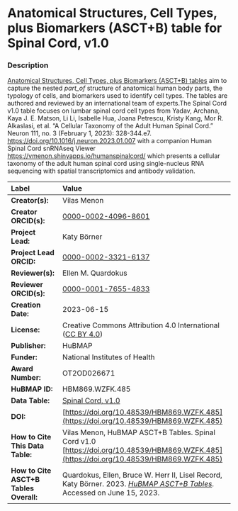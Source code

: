 # Anatomical Structures, Cell Types, plus Biomarkers (ASCT+B) table for Spinal Cord, v1.0

### Description
[Anatomical Structures, Cell Types, plus Biomarkers (ASCT+B) tables](https://hubmapconsortium.github.io/ccf/pages/ccf-anatomical-structures.html) aim to capture the nested *part_of* structure of anatomical human body parts, the typology of cells, and biomarkers used to identify cell types. The tables are authored and reviewed by an international team of experts.The Spinal Cord v1.0  table focuses on lumbar spinal cord cell types from  Yadav, Archana, Kaya J. E. Matson, Li Li, Isabelle Hua, Joana Petrescu, Kristy Kang, Mor R. Alkaslasi, et al. “A Cellular Taxonomy of the
Adult Human Spinal Cord.” Neuron 111, no. 3 (February 1, 2023): 328-344.e7. https://doi.org/10.1016/j.neuron.2023.01.007 with a companion Human Spinal Cord snRNAseq Viewer https://vmenon.shinyapps.io/humanspinalcord/ which presents a cellular taxonomy of the adult human spinal cord using single-nucleus RNA sequencing with spatial transcriptomics and antibody validation. 

| Label | Value |
| :------------- |:-------------|
| **Creator(s):** | Vilas Menon |
| **Creator ORCID(s):** | [0000-0002-4096-8601](https://orcid.org/0000-0002-4096-8601)|
| **Project Lead:** | Katy B&ouml;rner |
| **Project Lead ORCID:** | [0000-0002-3321-6137](https://orcid.org/0000-0002-3321-6137) |
| **Reviewer(s):** | Ellen M. Quardokus |
| **Reviewer ORCID(s):** |[0000-0001-7655-4833](https://orcid.org/0000-0001-7655-4833) |
| **Creation Date:** | 2023-06-15|
| **License:** | Creative Commons Attribution 4.0 International ([CC BY 4.0](https://creativecommons.org/licenses/by/4.0/)) |
| **Publisher:** | HuBMAP |
| **Funder:** | National Institutes of Health |
| **Award Number:** | OT2OD026671 |
| **HuBMAP ID:** | HBM869.WZFK.485 |
| **Data Table:** | [Spinal Cord, v1.0](https://hubmapconsortium.github.io/ccf-releases/v1.4/asct-b/ ) |
| **DOI:** | [https://doi.org/10.48539/HBM869.WZFK.485](https://doi.org/10.48539/HBM869.WZFK.485) |
| **How to Cite This Data Table:** |Vilas Menon, HuBMAP ASCT+B Tables. Spinal Cord v1.0 [https://doi.org/10.48539/HBM869.WZFK.485](https://doi.org/10.48539/HBM869.WZFK.485) |
| **How to Cite ASCT+B Tables Overall:** | Quardokus, Ellen, Bruce W. Herr II, Lisel Record, Katy B&ouml;rner. 2023. [*HuBMAP ASCT+B Tables*](https://humanatlas.io/asctb-tables). Accessed on June 15, 2023. |
